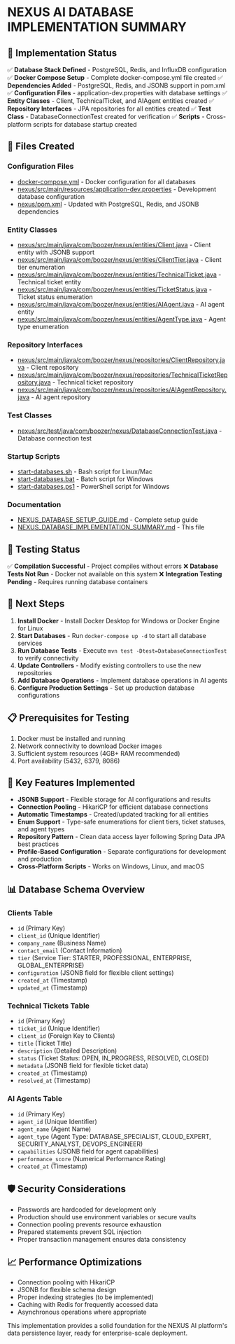 # NEXUS AI DATABASE IMPLEMENTATION SUMMARY

## 🎯 Implementation Status

✅ **Database Stack Defined** - PostgreSQL, Redis, and InfluxDB configuration
✅ **Docker Compose Setup** - Complete docker-compose.yml file created
✅ **Dependencies Added** - PostgreSQL, Redis, and JSONB support in pom.xml
✅ **Configuration Files** - application-dev.properties with database settings
✅ **Entity Classes** - Client, TechnicalTicket, and AIAgent entities created
✅ **Repository Interfaces** - JPA repositories for all entities created
✅ **Test Class** - DatabaseConnectionTest created for verification
✅ **Scripts** - Cross-platform scripts for database startup created

## 📁 Files Created

### Configuration Files
- [docker-compose.yml](file://d:\OneDrive\Desktop\Boozer_App_Main\docker-compose.yml) - Docker configuration for all databases
- [nexus/src/main/resources/application-dev.properties](file://d:\OneDrive\Desktop\Boozer_App_Main\nexus\src\main\resources\application-dev.properties) - Development database configuration
- [nexus/pom.xml](file://d:\OneDrive\Desktop\Boozer_App_Main\nexus\pom.xml) - Updated with PostgreSQL, Redis, and JSONB dependencies

### Entity Classes
- [nexus/src/main/java/com/boozer/nexus/entities/Client.java](file://d:\OneDrive\Desktop\Boozer_App_Main\nexus\src\main\java\com\boozer\nexus\entities\Client.java) - Client entity with JSONB support
- [nexus/src/main/java/com/boozer/nexus/entities/ClientTier.java](file://d:\OneDrive\Desktop\Boozer_App_Main\nexus\src\main\java\com\boozer\nexus\entities\ClientTier.java) - Client tier enumeration
- [nexus/src/main/java/com/boozer/nexus/entities/TechnicalTicket.java](file://d:\OneDrive\Desktop\Boozer_App_Main\nexus\src\main\java\com\boozer\nexus\entities/TechnicalTicket.java) - Technical ticket entity
- [nexus/src/main/java/com/boozer/nexus/entities/TicketStatus.java](file://d:\OneDrive\Desktop\Boozer_App_Main\nexus\src\main\java\com\boozer\nexus\entities\TicketStatus.java) - Ticket status enumeration
- [nexus/src/main/java/com/boozer/nexus/entities/AIAgent.java](file://d:\OneDrive\Desktop\Boozer_App_Main\nexus\src\main\java\com\boozer\nexus\entities\AIAgent.java) - AI agent entity
- [nexus/src/main/java/com/boozer/nexus/entities/AgentType.java](file://d:\OneDrive\Desktop\Boozer_App_Main\nexus\src\main\java\com\boozer\nexus\entities\AgentType.java) - Agent type enumeration

### Repository Interfaces
- [nexus/src/main/java/com/boozer/nexus/repositories/ClientRepository.java](file://d:\OneDrive\Desktop\Boozer_App_Main\nexus\src\main\java\com\boozer\nexus\repositories\ClientRepository.java) - Client repository
- [nexus/src/main/java/com/boozer/nexus/repositories/TechnicalTicketRepository.java](file://d:\OneDrive\Desktop\Boozer_App_Main\nexus\src\main\java\com\boozer\nexus\repositories\TechnicalTicketRepository.java) - Technical ticket repository
- [nexus/src/main/java/com/boozer/nexus/repositories/AIAgentRepository.java](file://d:\OneDrive\Desktop\Boozer_App_Main\nexus\src\main\java\com\boozer\nexus\repositories\AIAgentRepository.java) - AI agent repository

### Test Classes
- [nexus/src/test/java/com/boozer/nexus/DatabaseConnectionTest.java](file://d:\OneDrive\Desktop\Boozer_App_Main\nexus\src\test\java\com\boozer\nexus\DatabaseConnectionTest.java) - Database connection test

### Startup Scripts
- [start-databases.sh](file://d:\OneDrive\Desktop\Boozer_App_Main\start-databases.sh) - Bash script for Linux/Mac
- [start-databases.bat](file://d:\OneDrive\Desktop\Boozer_App_Main\start-databases.bat) - Batch script for Windows
- [start-databases.ps1](file://d:\OneDrive\Desktop\Boozer_App_Main\start-databases.ps1) - PowerShell script for Windows

### Documentation
- [NEXUS_DATABASE_SETUP_GUIDE.md](file://d:\OneDrive\Desktop\Boozer_App_Main\NEXUS_DATABASE_SETUP_GUIDE.md) - Complete setup guide
- [NEXUS_DATABASE_IMPLEMENTATION_SUMMARY.md](file://d:\OneDrive\Desktop\Boozer_App_Main\NEXUS_DATABASE_IMPLEMENTATION_SUMMARY.md) - This file

## 🧪 Testing Status

✅ **Compilation Successful** - Project compiles without errors
❌ **Database Tests Not Run** - Docker not available on this system
❌ **Integration Testing Pending** - Requires running database containers

## 🚀 Next Steps

1. **Install Docker** - Install Docker Desktop for Windows or Docker Engine for Linux
2. **Start Databases** - Run `docker-compose up -d` to start all database services
3. **Run Database Tests** - Execute `mvn test -Dtest=DatabaseConnectionTest` to verify connectivity
4. **Update Controllers** - Modify existing controllers to use the new repositories
5. **Add Database Operations** - Implement database operations in AI agents
6. **Configure Production Settings** - Set up production database configurations

## 📋 Prerequisites for Testing

1. Docker must be installed and running
2. Network connectivity to download Docker images
3. Sufficient system resources (4GB+ RAM recommended)
4. Port availability (5432, 6379, 8086)

## 🎯 Key Features Implemented

- **JSONB Support** - Flexible storage for AI configurations and results
- **Connection Pooling** - HikariCP for efficient database connections
- **Automatic Timestamps** - Created/updated tracking for all entities
- **Enum Support** - Type-safe enumerations for client tiers, ticket statuses, and agent types
- **Repository Pattern** - Clean data access layer following Spring Data JPA best practices
- **Profile-Based Configuration** - Separate configurations for development and production
- **Cross-Platform Scripts** - Works on Windows, Linux, and macOS

## 📊 Database Schema Overview

### Clients Table
- `id` (Primary Key)
- `client_id` (Unique Identifier)
- `company_name` (Business Name)
- `contact_email` (Contact Information)
- `tier` (Service Tier: STARTER, PROFESSIONAL, ENTERPRISE, GLOBAL_ENTERPRISE)
- `configuration` (JSONB field for flexible client settings)
- `created_at` (Timestamp)
- `updated_at` (Timestamp)

### Technical Tickets Table
- `id` (Primary Key)
- `ticket_id` (Unique Identifier)
- `client_id` (Foreign Key to Clients)
- `title` (Ticket Title)
- `description` (Detailed Description)
- `status` (Ticket Status: OPEN, IN_PROGRESS, RESOLVED, CLOSED)
- `metadata` (JSONB field for flexible ticket data)
- `created_at` (Timestamp)
- `resolved_at` (Timestamp)

### AI Agents Table
- `id` (Primary Key)
- `agent_id` (Unique Identifier)
- `agent_name` (Agent Name)
- `agent_type` (Agent Type: DATABASE_SPECIALIST, CLOUD_EXPERT, SECURITY_ANALYST, DEVOPS_ENGINEER)
- `capabilities` (JSONB field for agent capabilities)
- `performance_score` (Numerical Performance Rating)
- `created_at` (Timestamp)

## 🛡️ Security Considerations

- Passwords are hardcoded for development only
- Production should use environment variables or secure vaults
- Connection pooling prevents resource exhaustion
- Prepared statements prevent SQL injection
- Proper transaction management ensures data consistency

## 📈 Performance Optimizations

- Connection pooling with HikariCP
- JSONB for flexible schema design
- Proper indexing strategies (to be implemented)
- Caching with Redis for frequently accessed data
- Asynchronous operations where appropriate

This implementation provides a solid foundation for the NEXUS AI platform's data persistence layer, ready for enterprise-scale deployment.